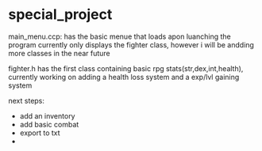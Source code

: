 # special_project
main_menu.ccp:
has the basic menue that loads apon luanching the program currently only displays the fighter class, however i will be andding more classes in the near future 

fighter.h 
has the first class containing basic rpg stats(str,dex,int,health), currently working on adding a health loss system and a exp/lvl gaining system

next steps:
- add an inventory 
- add basic combat
- export to txt
- 
